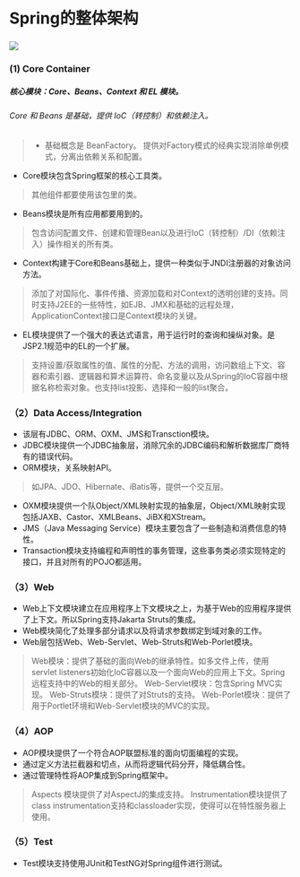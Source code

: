 # Spring的整体架构

### ![](https://github.com/walmt/img/blob/master/img/1.png?raw=true)

### (1) Core Container

##### 核心模块：Core、Beans、Context 和 EL 模块。

###### Core 和 Beans 是基础，提供 IoC（转控制）和依赖注入。

>- 基础概念是 BeanFactory。 提供对Factory模式的经典实现消除单例模式，分离出依赖关系和配置。

- Core模块包含Spring框架的核心工具类。

> 其他组件都要使用该包里的类。

- Beans模块是所有应用都要用到的。

> 包含访问配置文件、创建和管理Bean以及进行IoC（转控制）/DI（依赖注入）操作相关的所有类。

- Context构建于Core和Beans基础上，提供一种类似于JNDI注册器的对象访问方法。

> 添加了对国际化、事件传播、资源加载和对Context的透明创建的支持。同时支持J2EE的一些特性，如EJB、JMX和基础的远程处理，ApplicationContext接口是Context模块的关键。

- EL模块提供了一个强大的表达式语言，用于运行时的查询和操纵对象。是JSP2.1规范中的EL的一个扩展。

> 支持设置/获取属性的值、属性的分配、方法的调用，访问数组上下文、容器和索引器、逻辑器和算术运算符、命名变量以及从Spring的IoC容器中根据名称检索对象。也支持list投影、选择和一般的list聚合。

### （2）Data Access/Integration

- 该层有JDBC、ORM、OXM、JMS和Transction模块。
- JDBC模块提供一个JDBC抽象层，消除冗余的JDBC编码和解析数据库厂商特有的错误代码。
- ORM模块，关系映射API。

> 如JPA、JDO、Hibernate、iBatis等，提供一个交互层。

- OXM模块提供一个队Object/XML映射实现的抽象层，Object/XML映射实现包括JAXB、Castor、XMLBeans、JiBX和XStream。
- JMS（Java Messaging Service）模块主要包含了一些制造和消费信息的特性。
- Transaction模块支持编程和声明性的事务管理，这些事务类必须实现特定的接口，并且对所有的POJO都适用。

### （3）Web

- Web上下文模块建立在应用程序上下文模块之上，为基于Web的应用程序提供了上下文。所以Spring支持Jakarta Struts的集成。
- Web模块简化了处理多部分请求以及将请求参数绑定到域对象的工作。
- Web层包括Web、Web-Servlet、Web-Struts和Web-Porlet模块。

> Web模块：提供了基础的面向Web的继承特性。如多文件上传，使用servlet listeners初始化IoC容器以及一个面向Web的应用上下文。Spring远程支持中的Web的相关部分。
> Web-Servlet模块：包含Spring MVC实现。
> Web-Struts模块：提供了对Struts的支持。
> Web-Porlet模块：提供了用于Portlet环境和Web-Servlet模块的MVC的实现。

### （4）AOP

- AOP模块提供了一个符合AOP联盟标准的面向切面编程的实现。
- 通过定义方法拦截器和切点，从而将逻辑代码分开，降低耦合性。
- 通过管理特性将AOP集成到Spring框架中。

> Aspects 模块提供了对AspectJ的集成支持。
> Instrumentation模块提供了class instrumentation支持和classloader实现，使得可以在特性服务器上使用。

### （5）Test

- Test模块支持使用JUnit和TestNG对Spring组件进行测试。
